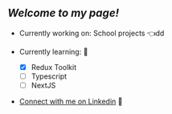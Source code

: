 ## *Welcome to my page!*

- Currently working on: School projects 👈dd
  
- Currently learning:  💎
  - [x] Redux Toolkit
  - [ ] Typescript
  - [ ] NextJS

- [Connect with me on Linkedin](https://www.linkedin.com/in/kevin-lan-/) 🥂

